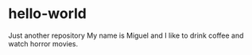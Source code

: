 # hello-world
Just another repository
My name is Miguel and I like to drink coffee and watch horror movies. 
